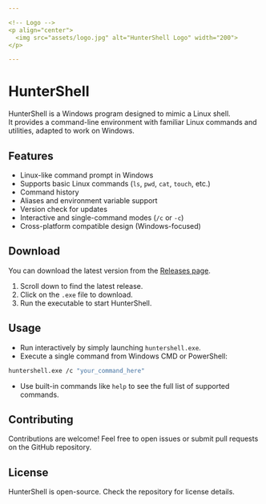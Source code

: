 ```yaml
---

<!-- Logo -->
<p align="center">
  <img src="assets/logo.jpg" alt="HunterShell Logo" width="200">
</p>

---
```


# HunterShell

HunterShell is a Windows program designed to mimic a Linux shell.  
It provides a command-line environment with familiar Linux commands and utilities, adapted to work on Windows.

## Features

- Linux-like command prompt in Windows
- Supports basic Linux commands (`ls`, `pwd`, `cat`, `touch`, etc.)
- Command history
- Aliases and environment variable support
- Version check for updates
- Interactive and single-command modes (`/c` or `-c`)
- Cross-platform compatible design (Windows-focused)

## Download

You can download the latest version from the [Releases page](https://github.com/lexyboi/huntershell/releases).  

1. Scroll down to find the latest release.  
2. Click on the `.exe` file to download.  
3. Run the executable to start HunterShell.  

## Usage

- Run interactively by simply launching `huntershell.exe`.  
- Execute a single command from Windows CMD or PowerShell:

```bash
huntershell.exe /c "your_command_here"
````

* Use built-in commands like `help` to see the full list of supported commands.

## Contributing

Contributions are welcome! Feel free to open issues or submit pull requests on the GitHub repository.

## License

HunterShell is open-source. Check the repository for license details.
